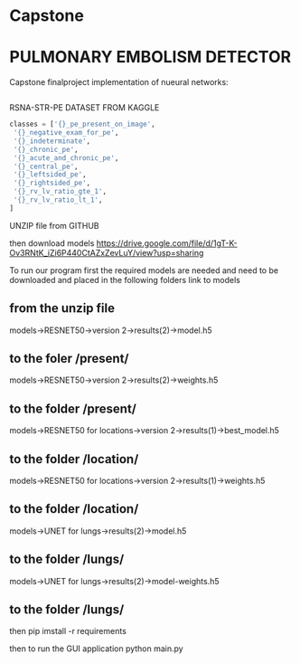 # Capstone

# PULMONARY EMBOLISM DETECTOR

Capstone finalproject implementation of nueural networks:

```
```

RSNA-STR-PE DATASET FROM KAGGLE

```python
classes = ['{}_pe_present_on_image',
 '{}_negative_exam_for_pe',
 '{}_indeterminate',
 '{}_chronic_pe',
 '{}_acute_and_chronic_pe',
 '{}_central_pe',
 '{}_leftsided_pe',
 '{}_rightsided_pe',
 '{}_rv_lv_ratio_gte_1',
 '{}_rv_lv_ratio_lt_1',
]
```

UNZIP file from GITHUB

then download models
https://drive.google.com/file/d/1gT-K-Ov3RNtK_iZi6P440CtAZxZevLuY/view?usp=sharing

To run our program first the required models are needed and need to be downloaded and placed in the following folders
link to models


from the unzip file
----------------------------------------------------
models->RESNET50->version 2->results(2)->model.h5

to the foler
/present/
----------------------------------------------------
models->RESNET50->version 2->results(2)->weights.h5


to the folder
/present/
----------------------------------------------------
models->RESNET50 for locations->version 2->results(1)->best_model.h5

to the folder
/location/
----------------------------------------------------
models->RESNET50 for locations->version 2->results(1)->weights.h5

to the folder
/location/
---------------------------------------------------
models->UNET for lungs->results(2)->model.h5

to the folder
/lungs/
---------------------------------------------------
models->UNET for lungs->results(2)->model-weights.h5

to the folder
/lungs/
---------------------------------------------------

then 
pip imstall -r requirements



then to run the GUI application 
python main.py
